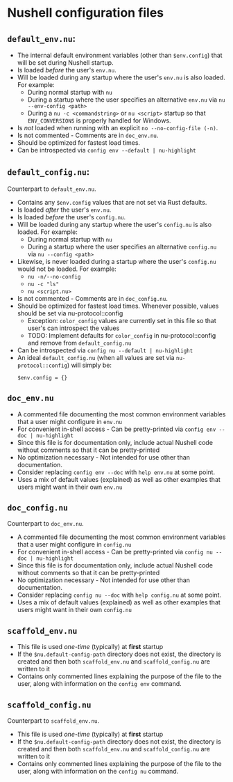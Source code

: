 # Nushell configuration files

## `default_env.nu`:

* The internal default environment variables (other than `$env.config`) that will be set during Nushell startup.
* Is loaded *before* the user's `env.nu`.
* Will be loaded during any startup where the user's `env.nu` is also loaded. For example:
  * During normal startup with `nu`
  * During a startup where the user specifies an alternative `env.nu` via `nu --env-config <path>`
  * During a `nu -c <commandstring>` or `nu <script>` startup so that `ENV_CONVERSIONS` is properly handled for Windows.
* Is *not* loaded when running with an explicit `no --no-config-file (-n)`.
* Is not commented - Comments are in `doc_env.nu`.
* Should be optimized for fastest load times.
* Can be introspected via `config env --default | nu-highlight`

## `default_config.nu`:

Counterpart to `default_env.nu`.

* Contains any `$env.config` values that are not set via Rust defaults.
* Is loaded *after* the user's `env.nu`.
* Is loaded *before* the user's `config.nu`.
* Will be loaded during any startup where the user's `config.nu` is also loaded. For example:
  * During normal startup with `nu`
  * During a startup where the user specifies an alternative `config.nu` via `nu --config <path>`
* Likewise, is never loaded during a startup where the user's `config.nu` would not be loaded. For example:
  * `nu -n/--no-config`
  * `nu -c "ls"`
  * `nu <script.nu>`
* Is not commented - Comments are in `doc_config.nu`.
* Should be optimized for fastest load times. Whenever possible, values should be set via nu-protocol::config
  * Exception: `color_config` values are currently set in this file so that user's can introspect the values
  * TODO: Implement defaults for `color_config` in nu-protocol::config and remove from `default_config.nu`
* Can be introspected via `config nu --default | nu-highlight`
* An ideal `default_config.nu` (when all values are set via `nu-protocol::config`) will simply be:
  ```
  $env.config = {}
  ```

## `doc_env.nu`

* A commented file documenting the most common environment variables that a user might configure in `env.nu`
* For convenient in-shell access - Can be pretty-printed via `config env --doc | nu-highlight`
* Since this file is for documentation only, include actual Nushell code without comments so that it can be pretty-printed
* No optimization necessary - Not intended for use other than documentation.
* Consider replacing `config env --doc` with `help env.nu` at some point.
* Uses a mix of default values (explained) as well as other examples that users might want in their own `env.nu`

## `doc_config.nu`

Counterpart to `doc_env.nu`.

* A commented file documenting the most common environment variables that a user might configure in `config.nu`
* For convenient in-shell access - Can be pretty-printed via `config nu --doc | nu-highlight`
* Since this file is for documentation only, include actual Nushell code without comments so that it can be pretty-printed
* No optimization necessary - Not intended for use other than documentation.
* Consider replacing `config nu --doc` with `help config.nu` at some point.
* Uses a mix of default values (explained) as well as other examples that users might want in their own `config.nu`

## `scaffold_env.nu`

* This file is used *one-time* (typically) at **first** startup
* If the `$nu.default-config-path` directory does not exist, the directory is created and then both `scaffold_env.nu` and `scaffold_config.nu` are written to it
* Contains only commented lines explaining the purpose of the file to the user, along with information on the `config env` command.

## `scaffold_config.nu`

Counterpart to `scaffold_env.nu`.

* This file is used *one-time* (typically) at **first** startup
* If the `$nu.default-config-path` directory does not exist, the directory is created and then both `scaffold_env.nu` and `scaffold_config.nu` are written to it
* Contains only commented lines explaining the purpose of the file to the user, along with information on the `config nu` command.
